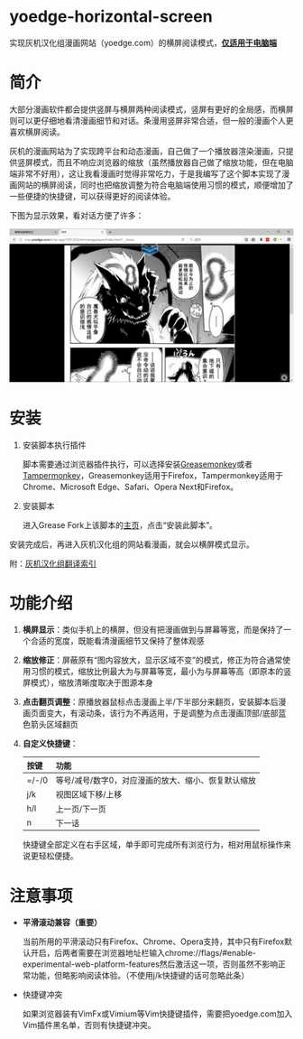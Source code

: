 # yoedge-horizontal-screen

实现灰机汉化组漫画网站（yoedge.com）的横屏阅读模式，<u>**仅适用于电脑端**</u>

# 简介

大部分漫画软件都会提供竖屏与横屏两种阅读模式，竖屏有更好的全局感，而横屏则可以更仔细地看清漫画细节和对话。条漫用竖屏非常合适，但一般的漫画个人更喜欢横屏阅读。

灰机的漫画网站为了实现跨平台和动态漫画，自己做了一个播放器渲染漫画，只提供竖屏模式，而且不响应浏览器的缩放（虽然播放器自己做了缩放功能，但在电脑端非常不好用），这让我看漫画时觉得非常吃力，于是我编写了这个脚本实现了漫画网站的横屏阅读，同时也把缩放调整为符合电脑端使用习惯的模式，顺便增加了一些便捷的快捷键，可以获得更好的阅读体验。

下图为显示效果，看对话方便了许多：

![img](img/horizontal-sample.png)

# 安装

1. 安装脚本执行插件

   脚本需要通过浏览器插件执行，可以选择安装[Greasemonkey](https://addons.mozilla.org/zh-cn/firefox/addon/greasemonkey/)或者[Tampermonkey](http://tampermonkey.net/)，Greasemonkey适用于Firefox，Tampermonkey适用于Chrome、Microsoft Edge、Safari、Opera Next和Firefox。

2. 安装脚本

   进入Grease Fork上该脚本的[主页](https://greasyfork.org/zh-CN/scripts/28767-yoedge-horizontal-screen)，点击“安装此脚本”。

安装完成后，再进入灰机汉化组的网站看漫画，就会以横屏模式显示。

附：[灰机汉化组翻译索引](https://tieba.baidu.com/p/4354214551)

# 功能介绍

1. **横屏显示**：类似手机上的横屏，但没有把漫画做到与屏幕等宽，而是保持了一个合适的宽度，既能看清漫画细节又保持了整体观感

2. **缩放修正**：屏蔽原有“图内容放大，显示区域不变”的模式，修正为符合通常使用习惯的模式，缩放比例最大为与屏幕等宽，最小为与屏幕等高（即原本的竖屏模式），缩放清晰度取决于图源本身

3. **点击翻页调整**：原播放器鼠标点击漫画上半/下半部分来翻页，安装脚本后漫画页面变大，有滚动条，该行为不再适用，于是调整为点击漫画顶部/底部蓝色箭头区域翻页

4. **自定义快捷键**：

   | 按键    | 功能                          |
   | :---- | :-------------------------- |
   | =/-/0 | 等号/减号/数字0，对应漫画的放大、缩小、恢复默认缩放 |
   | j/k   | 视图区域下移/上移                   |
   | h/l   | 上一页/下一页                     |
   | n     | 下一话                         |

   快捷键全部定义在右手区域，单手即可完成所有浏览行为，相对用鼠标操作来说更轻松便捷。


# 注意事项

* **平滑滚动兼容（重要）**

  当前所用的平滑滚动只有Firefox、Chrome、Opera支持，其中只有Firefox默认开启，后两者需要在浏览器地址栏输入chrome://flags/#enable-experimental-web-platform-features然后激活这一项，否则虽然不影响正常功能，但略影响阅读体验。（不使用j/k快捷键的话可忽略此条）

* 快捷键冲突

  如果浏览器装有VimFx或Vimium等Vim快捷键插件，需要把yoedge.com加入Vim插件黑名单，否则有快捷键冲突。